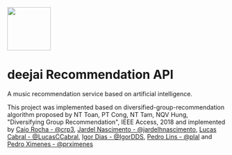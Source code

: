 <img src="https://s3.us-west-2.amazonaws.com/sciouploads/deejai.png" width="100" height="auto">

# deejai Recommendation API
A music recommendation service based on artificial intelligence.


This project was implemented based on diversified-group-recommendation algorithm proposed by NT Toan, PT Cong, NT Tam, NQV Hung, "Diversifying Group Recommendation", IEEE Access, 2018 and implemented by [Caio Rocha - @crp3](https://github.com/crp3),
[Jardel Nascimento - @jardelhnascimento](https://github.com/jardelhnascimento), [Lucas Cabral - @LucasCCabral](https://github.com/LucasCCabral), [Igor Dias - @IgorDDS](https://github.com/IgorDDS), [Pedro Lins - @plal](https://github.com/plal) and [Pedro Ximenes - @prximenes](https://github.com/prximenes) 


